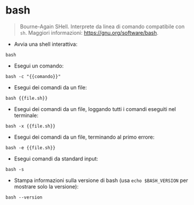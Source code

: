 # bash

> Bourne-Again SHell.
> Interprete da linea di comando compatibile con `sh`.
> Maggiori informazioni: <https://gnu.org/software/bash>.

- Avvia una shell interattiva:

`bash`

- Esegui un comando:

`bash -c "{{comando}}"`

- Esegui dei comandi da un file:

`bash {{file.sh}}`

- Esegui dei comandi da un file, loggando tutti i comandi eseguiti nel terminale:

`bash -x {{file.sh}}`

- Esegui dei comandi da un file, terminando al primo errore:

`bash -e {{file.sh}}`

- Esegui comandi da standard input:

`bash -s`

- Stampa informazioni sulla versione di bash (usa `echo $BASH_VERSION` per mostrare solo la versione):

`bash --version`
